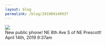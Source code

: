 ```yaml
---
layout: blog
permalink: /blog/201904140937
---
```


<img src="/blog/images/184181584609.jpg"/>
<div class="caption">New public phone! NE 8th Ave S of NE Prescott!<br/>

 </div>

<div id="footer">
<span id="timestamp"> April 14th, 2019 9:37am </span>
</div>
